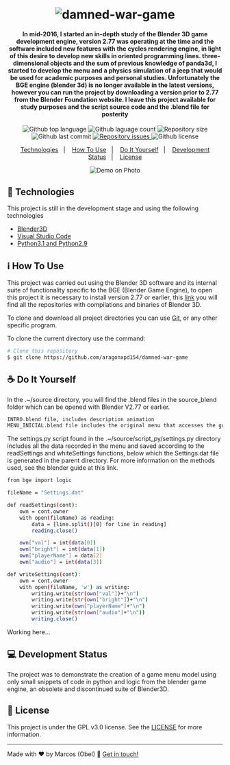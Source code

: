 <h1 align="center">
<img alt="damned-war-game" src="https://raw.githubusercontent.com/aragonxpd154/damned-war-game/main/icone/DAMNED%20WAR_free-file.png"/>
<br>
</h1>

<h4 align="center">

In mid-2016, I started an in-depth study of the Blender 3D game development engine, version 2.77 was operating at the time and the software included new features with the cycles rendering engine, in light of this desire to develop new skills in oriented programming lines. three-dimensional objects and the sum of previous knowledge of panda3d, I started to develop the menu and a physics simulation of a jeep that would be used for academic purposes and personal studies. Unfortunately the BGE engine (blender 3d) is no longer available in the latest versions, however you can run the project by downloading a version prior to 2.77 from the Blender Foundation website. I leave this project available for study purposes and the script source code and the .blend file for posterity

</h4>

<p align="center">
<img alt="Github top language" src="https://img.shields.io/github/languages/top/aragonxpd154/damned-war-game">
<img alt="Github laguage count" src="https://img.shields.io/github/languages/count/aragonxpd154/damned-war-game">
<img alt="Repository size" src="https://img.shields.io/github/repo-size/aragonxpd154/damned-war-game">
<img alt="Github last commit" src="https://img.shields.io/github/last-commit/aragonxpd154/damned-war-game">
<a href="https://github.com/aragonxpd154/damned-war-game/issues">
<img alt="Repository issues" src="https://img.shields.io/github/issues/aragonxpd154/damned-war-game"> 
</a>
<img alt="Github license" src="https://img.shields.io/github/license/aragonxpd154/damned-war-game">
</a>
</p>

<p align="center">
<a href="#rocket-technologies">Technologies</a>&nbsp;&nbsp;&nbsp;|&nbsp;&nbsp;&nbsp;
<a href="#information_source">How To Use</a>&nbsp;&nbsp;&nbsp;|&nbsp;&nbsp;&nbsp;
<a href="#do-it-yourself">Do It Yourself</a>&nbsp;&nbsp;&nbsp;|&nbsp;&nbsp;&nbsp;
<a href="#status">Development Status</a>&nbsp;&nbsp;&nbsp;|&nbsp;&nbsp;&nbsp;
<a href="#memo-license">License</a>
</p>

<p align="center">
<img alt="Demo on Photo" src="https://github.com/aragonxpd154/damned-war-game/blob/main/icone/apresentation.gif">
</p>

## :rocket: Technologies

This project is still in the development stage and using the following technologies

- [Blender3D](https://www.blender.org/)
- [Visual Studio Code](https://code.visualstudio.com/)
- [Python3.1 and Python2.9](https://www.python.org/)

## :information_source: How To Use

This project was carried out using the Blender 3D software and its internal suite of functionality specific to the BGE (Blender Game Engine), to open this project it is necessary to install version 2.77 or earlier, this [link](https://download.blender.org/release/) you will find all the repositories with compilations and binaries of Blender 3D.

To clone and download all project directories you can use [Git](https://git-scm.com), or any other specific program.

To clone the current directory use the command:

```bash
# Clone this repository
$ git clone https://github.com/aragonxpd154/damned-war-game
```

## ☕ Do It Yourself

In the .~/source directory, you will find the .blend files in the source_blend folder which can be opened with Blender V2.77 or earlier.

```bash
INTRO.blend file, includes description animation
MENU_INICIAL.blend file includes the original menu that accesses the guide.
```

The settings.py script found in the .~/source/script_py/settings.py directory includes all the data recorded in the menu and saved according to the readSettings and whiteSettings functions, below which the Settings.dat file is generated in the parent directory. For more information on the methods used, see the blender guide at this link.

```bash
from bge import logic

fileName = "Settings.dat"

def readSettings(cont):
    own = cont.owner
    with open(fileName) as reading:
        data = [line.split()[0] for line in reading]
        reading.close()

    own["val"] = int(data[0])
    own["bright"] = int(data[1])
    own["playerName"] = data[2]
    own["audio"] = int(data[3])

def writeSettings(cont):
    own = cont.owner
    with open(fileName, 'w') as writing:
        writing.write(str(own["val"])+"\n")
        writing.write(str(own["bright"])+"\n")
        writing.write(own["playerName"]+"\n")
        writing.write(str(own["audio"]+"\n"))
        writing.close()
```

Working here...

## 💻 Development Status

The project was to demonstrate the creation of a game menu model using only small snippets of code in python and logic from the blender game engine, an obsolete and discontinued suite of Blender3D.

## :memo: License

This project is under the GPL v3.0 license. See the [LICENSE](https://github.com/aragonxpd154/damned-war-game/blob/main/LICENSE) for more information.

---

Made with ♥ by Marcos (Obel) :wave: [Get in touch!](https://www.linkedin.com/in/marcosobel)
